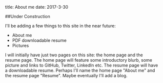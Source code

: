title: About me
date: 2017-3-30

##Under Construction

I'll be adding a few things to this site in the near future:

* About me  
* PDF downloadable resume  
* Pictures

I will initially have just two pages on this site: the home page and the resume page. The home page will feature some introductory blurb, some picture and links to GitHub, Twitter, LinkedIn etc. The resume page will have a downloadable resume. Perhaps I'll name the home page "About me" and the resume page "Resume". Maybe eventually I'll add a blog.

